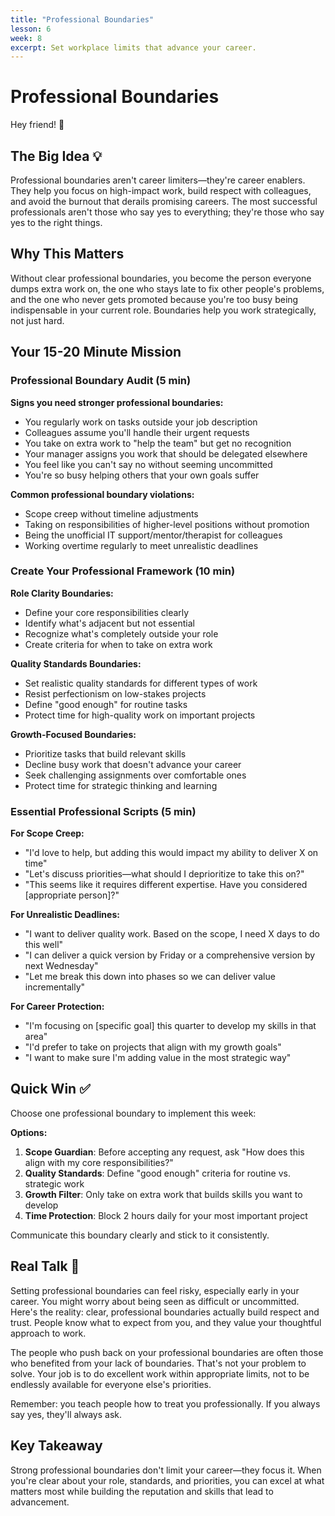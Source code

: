 ```yaml
---
title: "Professional Boundaries"
lesson: 6
week: 8
excerpt: Set workplace limits that advance your career.
---
```


# Professional Boundaries

Hey friend! 👋

## The Big Idea 💡

Professional boundaries aren't career limiters—they're career enablers. They
help you focus on high-impact work, build respect with colleagues, and avoid the
burnout that derails promising careers. The most successful professionals aren't
those who say yes to everything; they're those who say yes to the right things.

## Why This Matters

Without clear professional boundaries, you become the person everyone dumps
extra work on, the one who stays late to fix other people's problems, and the
one who never gets promoted because you're too busy being indispensable in your
current role. Boundaries help you work strategically, not just hard.

## Your 15-20 Minute Mission

### Professional Boundary Audit (5 min)

**Signs you need stronger professional boundaries:**

- You regularly work on tasks outside your job description
- Colleagues assume you'll handle their urgent requests
- You take on extra work to "help the team" but get no recognition
- Your manager assigns you work that should be delegated elsewhere
- You feel like you can't say no without seeming uncommitted
- You're so busy helping others that your own goals suffer

**Common professional boundary violations:**

- Scope creep without timeline adjustments
- Taking on responsibilities of higher-level positions without promotion
- Being the unofficial IT support/mentor/therapist for colleagues
- Working overtime regularly to meet unrealistic deadlines

### Create Your Professional Framework (10 min)

**Role Clarity Boundaries:**

- Define your core responsibilities clearly
- Identify what's adjacent but not essential
- Recognize what's completely outside your role
- Create criteria for when to take on extra work

**Quality Standards Boundaries:**

- Set realistic quality standards for different types of work
- Resist perfectionism on low-stakes projects
- Define "good enough" for routine tasks
- Protect time for high-quality work on important projects

**Growth-Focused Boundaries:**

- Prioritize tasks that build relevant skills
- Decline busy work that doesn't advance your career
- Seek challenging assignments over comfortable ones
- Protect time for strategic thinking and learning

### Essential Professional Scripts (5 min)

**For Scope Creep:**

- "I'd love to help, but adding this would impact my ability to deliver X on
  time"
- "Let's discuss priorities—what should I deprioritize to take this on?"
- "This seems like it requires different expertise. Have you considered
  [appropriate person]?"

**For Unrealistic Deadlines:**

- "I want to deliver quality work. Based on the scope, I need X days to do this
  well"
- "I can deliver a quick version by Friday or a comprehensive version by next
  Wednesday"
- "Let me break this down into phases so we can deliver value incrementally"

**For Career Protection:**

- "I'm focusing on [specific goal] this quarter to develop my skills in that
  area"
- "I'd prefer to take on projects that align with my growth goals"
- "I want to make sure I'm adding value in the most strategic way"

## Quick Win ✅

Choose one professional boundary to implement this week:

**Options:**

1. **Scope Guardian**: Before accepting any request, ask "How does this align
   with my core responsibilities?"
2. **Quality Standards**: Define "good enough" criteria for routine vs.
   strategic work
3. **Growth Filter**: Only take on extra work that builds skills you want to
   develop
4. **Time Protection**: Block 2 hours daily for your most important project

Communicate this boundary clearly and stick to it consistently.

## Real Talk 💬

Setting professional boundaries can feel risky, especially early in your career.
You might worry about being seen as difficult or uncommitted. Here's the
reality: clear, professional boundaries actually build respect and trust. People
know what to expect from you, and they value your thoughtful approach to work.

The people who push back on your professional boundaries are often those who
benefited from your lack of boundaries. That's not your problem to solve. Your
job is to do excellent work within appropriate limits, not to be endlessly
available for everyone else's priorities.

Remember: you teach people how to treat you professionally. If you always say
yes, they'll always ask.

## Key Takeaway

Strong professional boundaries don't limit your career—they focus it. When
you're clear about your role, standards, and priorities, you can excel at what
matters most while building the reputation and skills that lead to advancement.
